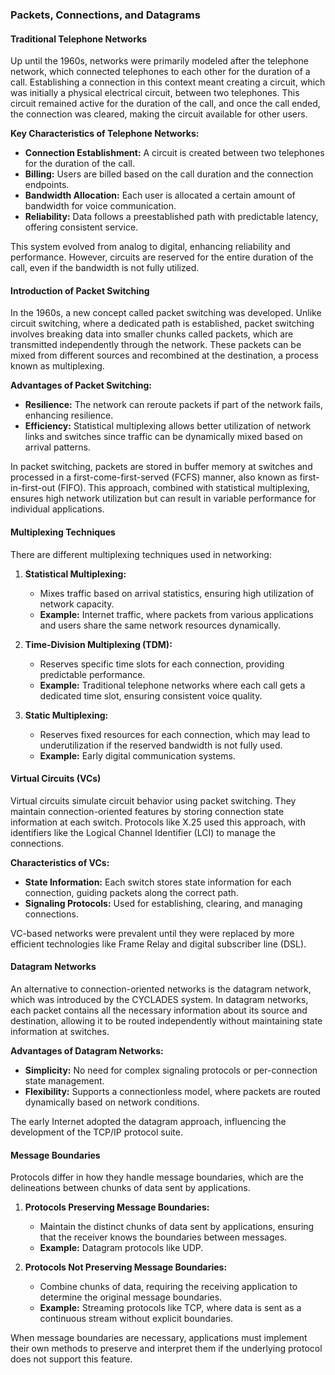### Packets, Connections, and Datagrams

#### Traditional Telephone Networks

Up until the 1960s, networks were primarily modeled after the telephone network, which connected telephones to each other for the duration of a call. Establishing a connection in this context meant creating a circuit, which was initially a physical electrical circuit, between two telephones. This circuit remained active for the duration of the call, and once the call ended, the connection was cleared, making the circuit available for other users.

**Key Characteristics of Telephone Networks:**
- **Connection Establishment:** A circuit is created between two telephones for the duration of the call.
- **Billing:** Users are billed based on the call duration and the connection endpoints.
- **Bandwidth Allocation:** Each user is allocated a certain amount of bandwidth for voice communication.
- **Reliability:** Data follows a preestablished path with predictable latency, offering consistent service.

This system evolved from analog to digital, enhancing reliability and performance. However, circuits are reserved for the entire duration of the call, even if the bandwidth is not fully utilized.

#### Introduction of Packet Switching

In the 1960s, a new concept called packet switching was developed. Unlike circuit switching, where a dedicated path is established, packet switching involves breaking data into smaller chunks called packets, which are transmitted independently through the network. These packets can be mixed from different sources and recombined at the destination, a process known as multiplexing.

**Advantages of Packet Switching:**
- **Resilience:** The network can reroute packets if part of the network fails, enhancing resilience.
- **Efficiency:** Statistical multiplexing allows better utilization of network links and switches since traffic can be dynamically mixed based on arrival patterns.

In packet switching, packets are stored in buffer memory at switches and processed in a first-come-first-served (FCFS) manner, also known as first-in-first-out (FIFO). This approach, combined with statistical multiplexing, ensures high network utilization but can result in variable performance for individual applications.

#### Multiplexing Techniques

There are different multiplexing techniques used in networking:

1. **Statistical Multiplexing:**
   - Mixes traffic based on arrival statistics, ensuring high utilization of network capacity.
   - **Example:** Internet traffic, where packets from various applications and users share the same network resources dynamically.

2. **Time-Division Multiplexing (TDM):**
   - Reserves specific time slots for each connection, providing predictable performance.
   - **Example:** Traditional telephone networks where each call gets a dedicated time slot, ensuring consistent voice quality.

3. **Static Multiplexing:**
   - Reserves fixed resources for each connection, which may lead to underutilization if the reserved bandwidth is not fully used.
   - **Example:** Early digital communication systems.

#### Virtual Circuits (VCs)

Virtual circuits simulate circuit behavior using packet switching. They maintain connection-oriented features by storing connection state information at each switch. Protocols like X.25 used this approach, with identifiers like the Logical Channel Identifier (LCI) to manage the connections.

**Characteristics of VCs:**
- **State Information:** Each switch stores state information for each connection, guiding packets along the correct path.
- **Signaling Protocols:** Used for establishing, clearing, and managing connections.

VC-based networks were prevalent until they were replaced by more efficient technologies like Frame Relay and digital subscriber line (DSL).

#### Datagram Networks

An alternative to connection-oriented networks is the datagram network, which was introduced by the CYCLADES system. In datagram networks, each packet contains all the necessary information about its source and destination, allowing it to be routed independently without maintaining state information at switches.

**Advantages of Datagram Networks:**
- **Simplicity:** No need for complex signaling protocols or per-connection state management.
- **Flexibility:** Supports a connectionless model, where packets are routed dynamically based on network conditions.

The early Internet adopted the datagram approach, influencing the development of the TCP/IP protocol suite.

#### Message Boundaries

Protocols differ in how they handle message boundaries, which are the delineations between chunks of data sent by applications.

1. **Protocols Preserving Message Boundaries:**
   - Maintain the distinct chunks of data sent by applications, ensuring that the receiver knows the boundaries between messages.
   - **Example:** Datagram protocols like UDP.

2. **Protocols Not Preserving Message Boundaries:**
   - Combine chunks of data, requiring the receiving application to determine the original message boundaries.
   - **Example:** Streaming protocols like TCP, where data is sent as a continuous stream without explicit boundaries.

When message boundaries are necessary, applications must implement their own methods to preserve and interpret them if the underlying protocol does not support this feature.